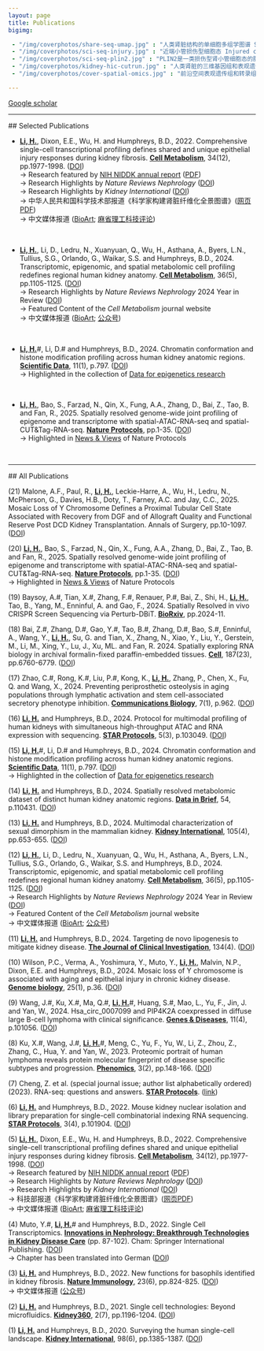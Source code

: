 ```yaml
---
layout: page
title: Publications
bigimg:

 - "/img/coverphotos/share-seq-umap.jpg" : "人类肾脏结构的单细胞多组学图谱 Single-cell multimodal atlas for human kidneys (Cell Metabolism 2024)"
 - "/img/coverphotos/sci-seq-injury.jpg" : "近端小管损伤型细胞态 Injured cell states of the proximal tubule (Cell Metabolism 2022；左图被选为NIDDK年度报告唯一插图)"
 - "/img/coverphotos/sci-seq-plin2.jpg" : "PLIN2是一类损伤型肾小管细胞态的脂滴标志物 PLIN2 is a lipid droplet marker in Type 1 injured PT cells (Cell Metabolism 2022)"
 - "/img/coverphotos/kidney-hic-cutrun.jpg" : "人类肾脏的三维基因组和表观遗传组 The 3D genomics and epigenomics of the human kidney (Scientific Data 2024)"
 - "/img/coverphotos/cover-spatial-omics.jpg" : "前沿空间表观遗传组和转录组技术的开发与应用 Development of spatially resolved epigenomics & transcriptomics coprofiling methods (Nature Protocols 2025)"

---
```



<a href="https://scholar.google.com/citations?user=6EkjrvkAAAAJ&hl=en&oi=ao" target="_blank">Google scholar</a><br>


<hr>
## Selected Publications

- <strong><u>Li, H.</u></strong>, Dixon, E.E., Wu, H. and Humphreys, B.D., 2022. Comprehensive single-cell transcriptional profiling defines shared and unique epithelial injury responses during kidney fibrosis. <strong><u>Cell Metabolism</u></strong>, 34(12), pp.1977-1998. (<a href="https://doi.org/10.1016/j.cmet.2022.09.026" target="_blank">DOI</a>)<br>
→	Research featured by <a href="https://www.niddk.nih.gov/about-niddk/strategic-plans-reports/niddk-recent-advances-emerging-opportunities" target="_blank">NIH NIDDK annual report</a> (<a href="https://thelilab.github.io/media/file/NIDDK_RecentAdvances_2024-KUH.pdf" target="_blank">PDF</a>)<br>
→	Research Highlights by <i>Nature Reviews Nephrology</i> (<a href="https://doi.org/10.1038/s41581-022-00657-x" target="_blank">DOI</a>)<br>
→	Research Highlights by <i>Kidney International</i> (<a href="https://doi.org/10.1016/j.kint.2023.02.005" target="_blank">DOI</a>)<br>
→	中华人民共和国科学技术部报道《科学家构建肾脏纤维化全景图谱》(<a href="https://thelilab.github.io/media/file/gov_news.pdf" target="_blank">网页PDF</a>)<br>
→	中文媒体报道 (<a href="https://mp.weixin.qq.com/s/1-JbkuPvXk3-Y5-cocJn3Q" target="_blank">BioArt</a>; <a href="https://mp.weixin.qq.com/s/tRLhBHvm4BKw3VJ8IUiXuA" target="_blank">麻省理工科技评论</a>)
<br>

- <strong><u>Li, H.</u></strong>, Li, D., Ledru, N., Xuanyuan, Q., Wu, H., Asthana, A., Byers, L.N., Tullius, S.G., Orlando, G., Waikar, S.S. and Humphreys, B.D., 2024. Transcriptomic, epigenomic, and spatial metabolomic cell profiling redefines regional human kidney anatomy. <strong><u>Cell Metabolism</u></strong>, 36(5), pp.1105-1125.  (<a href="https://doi.org/10.1016/j.cmet.2024.02.015" target="_blank">DOI</a>)<br>
→	Research Highlights by <i>Nature Reviews Nephrology</i> 2024 Year in Review (<a href="https://doi.org/10.1038/s41581-024-00919-w" target="_blank">DOI</a>)<br>
→	Featured Content of the <i>Cell Metabolism</i> journal website<br>
→	中文媒体报道 (<a href="https://mp.weixin.qq.com/s/EZZC0j3wezH26dazQr_swQ" target="_blank">BioArt</a>; <a href="https://mp.weixin.qq.com/s/jdNkc0TlyETwB1TnJLkj0w" target="_blank">公众号</a>)
<br>

- <strong><u>Li, H.</u></strong>#, Li, D.# and Humphreys, B.D., 2024. Chromatin conformation and histone modification profiling across human kidney anatomic regions. <strong><u>Scientific Data</u></strong>, 11(1), p.797. (<a href="https://doi.org/10.1038/s41597-024-03648-8" target="_blank">DOI</a>)<br>
→	Highlighted in the collection of <a href="https://www.nature.com/collections/fehdjjbjce" target="_blank">Data for epigenetics research</a>
<br>

- <strong><u>Li, H.</u></strong>, Bao, S., Farzad, N., Qin, X., Fung, A.A., Zhang, D., Bai, Z., Tao, B. and Fan, R., 2025. Spatially resolved genome-wide joint profiling of epigenome and transcriptome with spatial-ATAC-RNA-seq and spatial-CUT&Tag-RNA-seq. <strong><u>Nature Protocols</u></strong>, pp.1-35. (<a href="https://doi.org/10.1038/s41596-025-01145-9" target="_blank">DOI</a>)<br>
→	Highlighted in <a href="https://doi.org/10.1038/s41596-025-01151-x" target="_blank">News & Views</a> of Nature Protocols
<br>

<hr>
## All Publications

(21) Malone, A.F., Paul, R., <strong><u>Li, H.</u></strong>, Leckie-Harre, A., Wu, H., Ledru, N., McPherson, G., Davies, H.B., Doty, T., Farney, A.C. and Jay, C.C., 2025. Mosaic Loss of Y Chromosome Defines a Proximal Tubular Cell State Associated with Recovery from DGF and of Allograft Quality and Functional Reserve Post DCD Kidney Transplantation. Annals of Surgery, pp.10-1097. (<a href="https://doi.org/10.1097/sla.0000000000006830" target="_blank">DOI</a>)
<br>

(20) <strong><u>Li, H.</u></strong>, Bao, S., Farzad, N., Qin, X., Fung, A.A., Zhang, D., Bai, Z., Tao, B. and Fan, R., 2025. Spatially resolved genome-wide joint profiling of epigenome and transcriptome with spatial-ATAC-RNA-seq and spatial-CUT&Tag-RNA-seq. <strong><u>Nature Protocols</u></strong>, pp.1-35. (<a href="https://doi.org/10.1038/s41596-025-01145-9" target="_blank">DOI</a>)<br>
→	Highlighted in <a href="https://doi.org/10.1038/s41596-025-01151-x" target="_blank">News & Views</a> of Nature Protocols
<br>

(19) Baysoy, A.#, Tian, X.#, Zhang, F.#, Renauer, P.#, Bai, Z., Shi, H., <strong><u>Li, H.</u></strong>, Tao, B., Yang, M., Enninful, A. and Gao, F., 2024. Spatially Resolved in vivo CRISPR Screen Sequencing via Perturb-DBiT. <strong><u>BioRxiv</u></strong>, pp.2024-11.
<br>

(18) Bai, Z.#, Zhang, D.#, Gao, Y.#, Tao, B.#, Zhang, D.#, Bao, S.#, Enninful, A., Wang, Y., <strong><u>Li, H.</u></strong>, Su, G. and Tian, X., Zhang, N., Xiao, Y., Liu, Y., Gerstein, M., Li, M., Xing, Y., Lu, J., Xu, ML. and Fan, R. 2024. Spatially exploring RNA biology in archival formalin-fixed paraffin-embedded tissues. <strong><u>Cell</u></strong>, 187(23), pp.6760-6779. ([DOI](https://doi.org/10.1016/j.cell.2024.09.001))
<br>

(17) Zhao, C.#, Rong, K.#, Liu, P.#, Kong, K., <strong><u>Li, H.</u></strong>, Zhang, P., Chen, X., Fu, Q. and Wang, X., 2024. Preventing periprosthetic osteolysis in aging populations through lymphatic activation and stem cell-associated secretory phenotype inhibition. <strong><u>Communications Biology</u></strong>, 7(1), p.962. ([DOI](https://doi.org/10.1038/s42003-024-06664-x))
<br>

(16) <strong><u>Li, H.</u></strong> and Humphreys, B.D., 2024. Protocol for multimodal profiling of human kidneys with simultaneous high-throughput ATAC and RNA expression with sequencing. <strong><u>STAR Protocols</u></strong>, 5(3), p.103049. ([DOI](https://doi.org/10.1016/j.xpro.2024.103049))
<br>

(15) <strong><u>Li, H.</u></strong>#, Li, D.# and Humphreys, B.D., 2024. Chromatin conformation and histone modification profiling across human kidney anatomic regions. <strong><u>Scientific Data</u></strong>, 11(1), p.797. (<a href="https://doi.org/10.1038/s41597-024-03648-8" target="_blank">DOI</a>)<br>
→	Highlighted in the collection of <a href="https://www.nature.com/collections/fehdjjbjce" target="_blank">Data for epigenetics research</a>
<br>

(14) <strong><u>Li, H.</u></strong> and Humphreys, B.D., 2024. Spatially resolved metabolomic dataset of distinct human kidney anatomic regions. <strong><u>Data in Brief</u></strong>, 54, p.110431. ([DOI](https://doi.org/10.1016/j.dib.2024.110431))
<br>

(13) <strong><u>Li, H.</u></strong> and Humphreys, B.D., 2024. Multimodal characterization of sexual dimorphism in the mammalian kidney. <strong><u>Kidney International</u></strong>, 105(4), pp.653-655. ([DOI](https://doi.org/10.1016/j.kint.2023.11.017))
<br>

(12) <strong><u>Li, H.</u></strong>, Li, D., Ledru, N., Xuanyuan, Q., Wu, H., Asthana, A., Byers, L.N., Tullius, S.G., Orlando, G., Waikar, S.S. and Humphreys, B.D., 2024. Transcriptomic, epigenomic, and spatial metabolomic cell profiling redefines regional human kidney anatomy. <strong><u>Cell Metabolism</u></strong>, 36(5), pp.1105-1125.  (<a href="https://doi.org/10.1016/j.cmet.2024.02.015" target="_blank">DOI</a>)<br>
→	Research Highlights by <i>Nature Reviews Nephrology</i> 2024 Year in Review (<a href="https://doi.org/10.1038/s41581-024-00919-w" target="_blank">DOI</a>)<br>
→	Featured Content of the <i>Cell Metabolism</i> journal website<br>
→	中文媒体报道 (<a href="https://mp.weixin.qq.com/s/EZZC0j3wezH26dazQr_swQ" target="_blank">BioArt</a>; <a href="https://mp.weixin.qq.com/s/jdNkc0TlyETwB1TnJLkj0w" target="_blank">公众号</a>)
<br>

(11) <strong><u>Li, H.</u></strong> and Humphreys, B.D., 2024. Targeting de novo lipogenesis to mitigate kidney disease. <strong><u>The Journal of Clinical Investigation</u></strong>, 134(4). ([DOI](https://doi.org/10.1172/JCI178125))
<br>

(10) Wilson, P.C., Verma, A., Yoshimura, Y., Muto, Y., <strong><u>Li, H.</u></strong>, Malvin, N.P., Dixon, E.E. and Humphreys, B.D., 2024. Mosaic loss of Y chromosome is associated with aging and epithelial injury in chronic kidney disease. <strong><u>Genome biology</u></strong>, 25(1), p.36. ([DOI](https://doi.org/10.1186/s13059-024-03173-2))
<br>

(9) Wang, J.#, Ku, X.#, Ma, Q.#, <strong><u>Li, H.</u></strong>#, Huang, S.#, Mao, L., Yu, F., Jin, J. and Yan, W., 2024. Hsa_circ_0007099 and PIP4K2A coexpressed in diffuse large B-cell lymphoma with clinical significance. <strong><u>Genes & Diseases</u></strong>, 11(4), p.101056. ([DOI](https://doi.org/10.1016/j.gendis.2023.06.025))
<br>

(8) Ku, X.#, Wang, J.#, <strong><u>Li, H.</u></strong>#, Meng, C., Yu, F., Yu, W., Li, Z., Zhou, Z., Zhang, C., Hua, Y. and Yan, W., 2023. Proteomic portrait of human lymphoma reveals protein molecular fingerprint of disease specific subtypes and progression. <strong><u>Phenomics</u></strong>, 3(2), pp.148-166. ([DOI](https://doi.org/10.1007/s43657-022-00075-w))
<br>

(7) Cheng, Z. et al. (special journal issue; author list alphabetically ordered) (2023). RNA-seq: questions and answers. <strong><u>STAR Protocols</u></strong>. ([link](https://star-protocols.cell.com/protocols/2648))<br>

(6) <strong><u>Li, H.</u></strong> and Humphreys, B.D., 2022. Mouse kidney nuclear isolation and library preparation for single-cell combinatorial indexing RNA sequencing. <strong><u>STAR Protocols</u></strong>, 3(4), p.101904. ([DOI](https://doi.org/10.1016/j.xpro.2022.101904))
<br>

(5) <strong><u>Li, H.</u></strong>, Dixon, E.E., Wu, H. and Humphreys, B.D., 2022. Comprehensive single-cell transcriptional profiling defines shared and unique epithelial injury responses during kidney fibrosis. <strong><u>Cell Metabolism</u></strong>, 34(12), pp.1977-1998. (<a href="https://doi.org/10.1016/j.cmet.2022.09.026" target="_blank">DOI</a>)<br>
→	Research featured by <a href="https://www.niddk.nih.gov/about-niddk/strategic-plans-reports/niddk-recent-advances-emerging-opportunities" target="_blank">NIH NIDDK annual report</a> (<a href="https://thelilab.github.io/media/file/NIDDK_RecentAdvances_2024-KUH.pdf" target="_blank">PDF</a>)<br>
→	Research Highlights by <i>Nature Reviews Nephrology</i> (<a href="https://doi.org/10.1038/s41581-022-00657-x" target="_blank">DOI</a>)<br>
→	Research Highlights by <i>Kidney International</i> (<a href="https://doi.org/10.1016/j.kint.2023.02.005" target="_blank">DOI</a>)<br>
→	科技部报道《科学家构建肾脏纤维化全景图谱》(<a href="https://thelilab.github.io/media/file/gov_news.pdf" target="_blank">网页PDF</a>)<br>
→	中文媒体报道 (<a href="https://mp.weixin.qq.com/s/1-JbkuPvXk3-Y5-cocJn3Q" target="_blank">BioArt</a>; <a href="https://mp.weixin.qq.com/s/tRLhBHvm4BKw3VJ8IUiXuA" target="_blank">麻省理工科技评论</a>)
<br>

(4) Muto, Y.#, <strong><u>Li, H.</u></strong># and Humphreys, B.D., 2022. Single Cell Transcriptomics. <strong><u>Innovations in Nephrology: Breakthrough Technologies in Kidney Disease Care</u></strong> (pp. 87-102). Cham: Springer International Publishing. ([DOI](https://doi.org/10.1007/978-3-031-11570-7_5))<br>
→	Chapter has been translated into German ([DOI](https://doi.org/10.1007/978-3-031-65236-3_5))
<br>

(3) <strong><u>Li, H.</u></strong> and Humphreys, B.D., 2022. New functions for basophils identified in kidney fibrosis. <strong><u>Nature Immunology</u></strong>, 23(6), pp.824-825. ([DOI](https://doi.org/10.1038/s41590-022-01221-2))
<br>
→	中文媒体报道 ([公众号](https://mp.weixin.qq.com/s/jFjeN07CrdPkRSjq42L2Lg))

(2) <strong><u>Li, H.</u></strong> and Humphreys, B.D., 2021. Single cell technologies: Beyond microfluidics. <strong><u>Kidney360</u></strong>, 2(7), pp.1196-1204. ([DOI](https://doi.org/10.34067/KID.0001822021))
<br>

(1) <strong><u>Li, H.</u></strong> and Humphreys, B.D., 2020. Surveying the human single-cell landscape. <strong><u>Kidney International</u></strong>, 98(6), pp.1385-1387. ([DOI](https://doi.org/10.1016/j.kint.2020.06.027))
<br>
